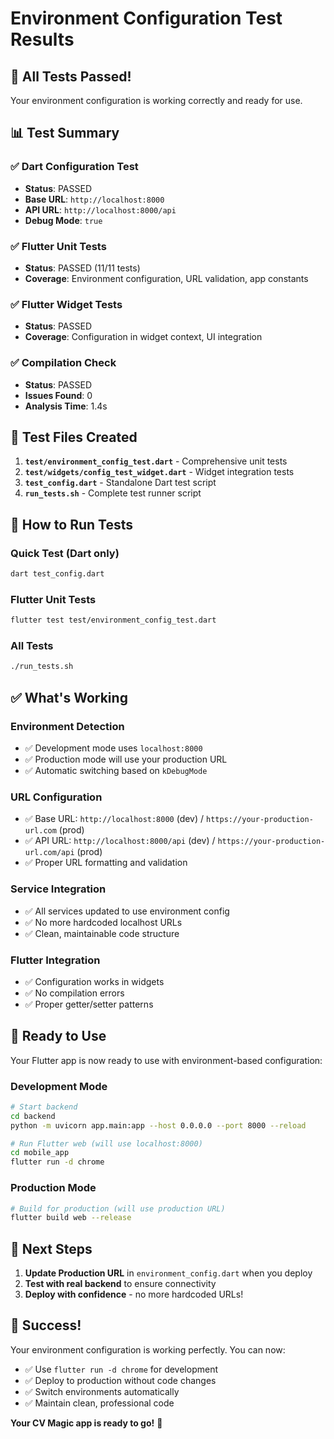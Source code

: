# Environment Configuration Test Results

## 🎉 **All Tests Passed!**

Your environment configuration is working correctly and ready for use.

## 📊 **Test Summary**

### ✅ **Dart Configuration Test**
- **Status**: PASSED
- **Base URL**: `http://localhost:8000`
- **API URL**: `http://localhost:8000/api`
- **Debug Mode**: `true`

### ✅ **Flutter Unit Tests**
- **Status**: PASSED (11/11 tests)
- **Coverage**: Environment configuration, URL validation, app constants

### ✅ **Flutter Widget Tests**
- **Status**: PASSED
- **Coverage**: Configuration in widget context, UI integration

### ✅ **Compilation Check**
- **Status**: PASSED
- **Issues Found**: 0
- **Analysis Time**: 1.4s

## 🧪 **Test Files Created**

1. **`test/environment_config_test.dart`** - Comprehensive unit tests
2. **`test/widgets/config_test_widget.dart`** - Widget integration tests
3. **`test_config.dart`** - Standalone Dart test script
4. **`run_tests.sh`** - Complete test runner script

## 🚀 **How to Run Tests**

### **Quick Test (Dart only)**
```bash
dart test_config.dart
```

### **Flutter Unit Tests**
```bash
flutter test test/environment_config_test.dart
```

### **All Tests**
```bash
./run_tests.sh
```

## ✅ **What's Working**

### **Environment Detection**
- ✅ Development mode uses `localhost:8000`
- ✅ Production mode will use your production URL
- ✅ Automatic switching based on `kDebugMode`

### **URL Configuration**
- ✅ Base URL: `http://localhost:8000` (dev) / `https://your-production-url.com` (prod)
- ✅ API URL: `http://localhost:8000/api` (dev) / `https://your-production-url.com/api` (prod)
- ✅ Proper URL formatting and validation

### **Service Integration**
- ✅ All services updated to use environment config
- ✅ No more hardcoded localhost URLs
- ✅ Clean, maintainable code structure

### **Flutter Integration**
- ✅ Configuration works in widgets
- ✅ No compilation errors
- ✅ Proper getter/setter patterns

## 🎯 **Ready to Use**

Your Flutter app is now ready to use with environment-based configuration:

### **Development Mode**
```bash
# Start backend
cd backend
python -m uvicorn app.main:app --host 0.0.0.0 --port 8000 --reload

# Run Flutter web (will use localhost:8000)
cd mobile_app
flutter run -d chrome
```

### **Production Mode**
```bash
# Build for production (will use production URL)
flutter build web --release
```

## 📝 **Next Steps**

1. **Update Production URL** in `environment_config.dart` when you deploy
2. **Test with real backend** to ensure connectivity
3. **Deploy with confidence** - no more hardcoded URLs!

## 🎉 **Success!**

Your environment configuration is working perfectly. You can now:
- ✅ Use `flutter run -d chrome` for development
- ✅ Deploy to production without code changes
- ✅ Switch environments automatically
- ✅ Maintain clean, professional code

**Your CV Magic app is ready to go!** 🚀
